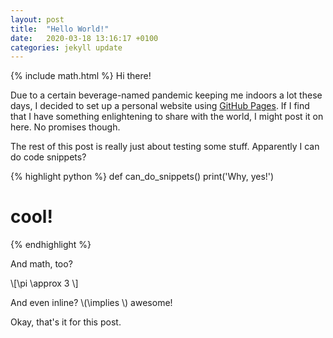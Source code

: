 ```yaml
---
layout: post
title:  "Hello World!"
date:   2020-03-18 13:16:17 +0100
categories: jekyll update
---
```

{% include math.html %}
Hi there!

Due to a certain beverage-named pandemic keeping me indoors a lot these days, I decided to set up a personal website using [GitHub Pages](https://pages.github.com/).
If I find that I have something enlightening to share with the world, I might post it on here. No promises though.

The rest of this post is really just about testing some stuff.
Apparently I can do code snippets?

{% highlight python %}
def can_do_snippets()
    print('Why, yes!')

# cool!
{% endhighlight %}

And math, too?

\\[\pi \approx 3 \\]

And even inline? \\(\implies \\) awesome!

Okay, that's it for this post.
